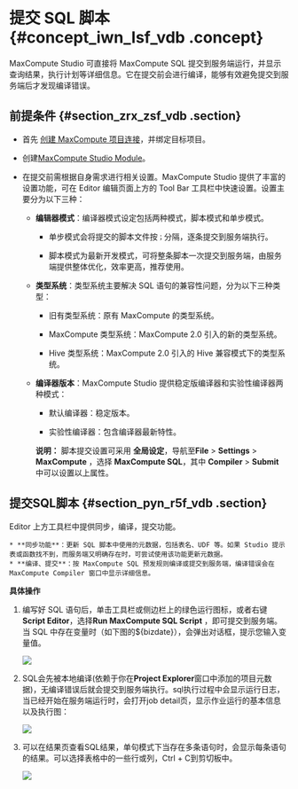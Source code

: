 # 提交 SQL 脚本 {#concept_iwn_lsf_vdb .concept}

MaxCompute Studio 可直接将 MaxCompute SQL 提交到服务端运行，并显示查询结果，执行计划等详细信息。它在提交前会进行编译，能够有效避免提交到服务端后才发现编译错误。

## 前提条件 {#section_zrx_zsf_vdb .section}

-   首先 [创建 MaxCompute 项目连接](ZH-CN_TP_12119_V1.dita)，并绑定目标项目。

-   创建[MaxCompute Studio Module](ZH-CN_TP_12125_V1.dita)。

-   在提交前需根据自身需求进行相关设置。MaxCompute Studio 提供了丰富的设置功能，可在 Editor 编辑页面上方的 Tool Bar 工具栏中快速设置。设置主要分为以下三种：

    -   **编辑器模式**：编译器模式设定包括两种模式，脚本模式和单步模式。

        -   单步模式会将提交的脚本文件按`；`分隔，逐条提交到服务端执行。

        -   脚本模式为最新开发模式，可将整条脚本一次提交到服务端，由服务端提供整体优化，效率更高，推荐使用。

    -   **类型系统**：类型系统主要解决 SQL 语句的兼容性问题，分为以下三种类型：

        -   旧有类型系统：原有 MaxCompute 的类型系统。

        -   MaxCompute 类型系统：MaxCompute 2.0 引入的新的类型系统。

        -   Hive 类型系统：MaxCompute 2.0 引入的 Hive 兼容模式下的类型系统。

    -   **编译器版本**：MaxCompute Studio 提供稳定版编译器和实验性编译器两种模式：

        -   默认编译器：稳定版本。

        -   实验性编译器：包含编译器最新特性。

        **说明：** 脚本提交设置可采用 **全局设定**，导航至**File** \> **Settings** \> **MaxCompute** ，选择 **MaxCompute SQL**，其中 **Compiler** \> **Submit** 中可以设置以上属性。


## 提交SQL脚本 {#section_pyn_r5f_vdb .section}

Editor 上方工具栏中提供同步，编译，提交功能。

```
* **同步功能**：更新 SQL 脚本中使用的元数据，包括表名、UDF 等。如果 Studio 提示表或函数找不到，而服务端又明确存在时，可尝试使用该功能更新元数据。
* **编译、提交**：按 MaxCompute SQL 预发规则编译或提交到服务端，编译错误会在 MaxCompute Compiler 窗口中显示详细信息。
```

**具体操作**

1.  编写好 SQL 语句后，单击工具栏或侧边栏上的绿色运行图标，或者右键 **Script Editor**，选择**Run MaxCompute SQL Script** ，即可提交到服务端。当 SQL 中存在变量时（如下图的$\{bizdate\}），会弹出对话框，提示您输入变量值。

    ![](http://static-aliyun-doc.oss-cn-hangzhou.aliyuncs.com/assets/img/12127/1916_zh-CN.png)

2.  SQL会先被本地编译\(依赖于你在**Project Explorer**窗口中添加的项目元数据\)，无编译错误后就会提交到服务端执行。sql执行过程中会显示运行日志，当已经开始在服务端运行时，会打开job detail页，显示作业运行的基本信息以及执行图：

    ![](http://static-aliyun-doc.oss-cn-hangzhou.aliyuncs.com/assets/img/12127/1917_zh-CN.png)

3.  可以在结果页查看SQL结果，单句模式下当存在多条语句时，会显示每条语句的结果。可以选择表格中的一些行或列，Ctrl + C到剪切板中。

    ![](http://static-aliyun-doc.oss-cn-hangzhou.aliyuncs.com/assets/img/12127/1920_zh-CN.png)


